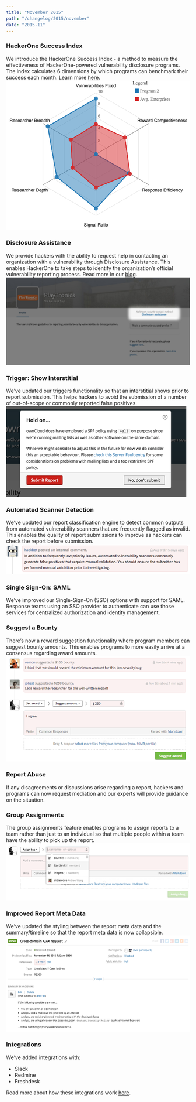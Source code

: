 ```yaml
---
title: "November 2015"
path: "/changelog/2015/november"
date: "2015-11"
---
```


### HackerOne Success Index
We introduce the HackerOne Success Index - a method to measure the effectiveness of HackerOne-powered vulnerability disclosure programs. The index calculates 6 dimensions by which programs can benchmark their success each month. Learn more [here](https://hackerone.com/blog/success-in-vulnerability-disclosure).
![nov_2015_success_index](./images/nov_2015_success_index.png)

### Disclosure Assistance
We provide hackers with the ability to request help in contacting an organization with a vulnerability through Disclosure Assistance. This enables HackerOne to take steps to identify the organization’s official vulnerability reporting process. Read more in our [blog](https://hackerone.com/blog/vulnerability-disclosure-assistance).
![nov_2015_disclosure_assistance](./images/nov_2015_disclosure_assistance.jpg)

### Trigger: Show Interstitial
We’ve updated our triggers functionality so that an interstitial shows prior to report submission. This helps hackers to avoid the submission of a number of out-of-scope or commonly reported false positives.
![nov_2015_interstitial_trigger](./images/nov_2015_Interstitial_trigger.png)

### Automated Scanner Detection
We’ve updated our report classification engine to detect common outputs from automated vulnerability scanners that are frequently flagged as invalid. This enables the quality of report submissions to improve as hackers can check the report before submission.
![nov_2015_automated_scanner](./images/nov_2015_automated_scanner_detection.png)

### Single Sign-On: SAML
We’ve improved our Single-Sign-On (SSO) options with support for SAML. Response teams using an SSO provider to authenticate can use those services for centralized authorization and identity management.

### Suggest a Bounty
There’s now a reward suggestion functionality where program members can suggest bounty amounts. This enables programs to more easily arrive at a consensus regarding award amounts.
![nov_2015_suggest_bounty](./images/nov_2015_suggest_bounty.png)

### Report Abuse
If any disagreements or discussions arise regarding a report, hackers and programs can now request mediation and our experts will provide guidance on the situation.

### Group Assignments
The group assignments feature enables programs to assign reports to a team rather than just to an individual so that multiple people within a team have the ability to pick up the report.
![nov_2015_group_assignments](./images/nov_2015_group_assignments.png)

### Improved Report Meta Data
We’ve updated the styling between the report meta data and the summary/timeline so that the report meta data is now collapsible.
![nov_2015_report_meta_data](./images/nov_2015_Report_Meta_Data.png)   

### Integrations
We’ve added integrations with:
* Slack
* Redmine
* Freshdesk

Read more about how these integrations work [here](https://docs.hackerone.com/programs/supported-integrations.html).
